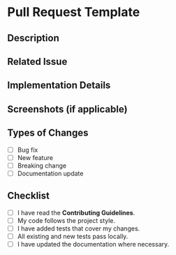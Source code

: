 # Pull Request Template

## Description
<!-- Please include a summary of the changes and the related motivation. -->

## Related Issue
<!-- Link to the issue this PR addresses. -->

## Implementation Details
<!-- Describe the technical approach and any trade-offs. -->

## Screenshots (if applicable)

## Types of Changes
- [ ] Bug fix
- [ ] New feature
- [ ] Breaking change
- [ ] Documentation update

## Checklist
- [ ] I have read the **Contributing Guidelines**.
- [ ] My code follows the project style.
- [ ] I have added tests that cover my changes.
- [ ] All existing and new tests pass locally.
- [ ] I have updated the documentation where necessary.